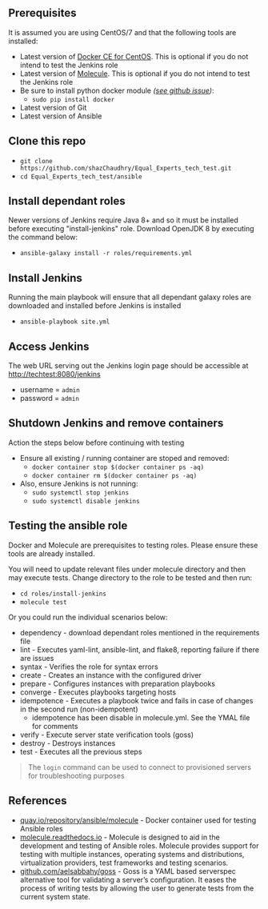 ## Prerequisites
It is assumed you are using CentOS/7 and that the following tools are installed:
- Latest version of [Docker CE for CentOS](https://docs.docker.com/install/linux/docker-ce/centos/). This is optional if you do not intend to test the Jenkins role
- Latest version of [Molecule](https://molecule.readthedocs.io/en/latest/installation.html#centos-7). This is optional if you do not intend to test the Jenkins role
- Be sure to install python docker module _([see github issue](https://github.com/ansible/molecule/issues/1383))_:
  - `sudo pip install docker`
- Latest version of Git
- Latest version of Ansible

## Clone this repo
- `git clone https://github.com/shazChaudhry/Equal_Experts_tech_test.git`
- `cd Equal_Experts_tech_test/ansible`

## Install dependant roles
Newer versions of Jenkins require Java 8+ and so it must be installed before executing "install-jenkins" role. Download OpenJDK 8 by executing the command below:
- `ansible-galaxy install -r roles/requirements.yml`

## Install Jenkins
Running the main playbook will ensure that all dependant galaxy roles are downloaded and installed before Jenkins is installed
- `ansible-playbook site.yml`

## Access Jenkins
The web URL serving out the Jenkins login page should be accessible at [http://techtest:8080/jenkins](http://techtest:8080/jenkins)
  - username = `admin`
  - password = `admin`

## Shutdown Jenkins and remove containers
Action the steps below before continuing with testing
- Ensure all existing / running container are stoped and removed:
  - `docker container stop $(docker container ps -aq)`
  - `docker container rm $(docker container ps -aq)`
- Also, ensure Jenkins is not running:
  - `sudo systemctl stop jenkins`
  - `sudo systemctl disable jenkins`

## Testing the ansible role
Docker and Molecule are prerequisites to testing roles. Please ensure these tools are already installed.

You will need to update relevant files under molecule directory and then may execute tests. Change directory to the role to be tested and then run:
- `cd roles/install-jenkins`
- `molecule test`

Or you could run the individual scenarios below:
- dependency - download dependant roles mentioned in the requirements file
- lint - Executes yaml-lint, ansible-lint, and flake8, reporting failure if there are issues
- syntax - Verifies the role for syntax errors
- create - Creates an instance with the configured driver
- prepare - Configures instances with preparation playbooks
- converge - Executes playbooks targeting hosts
- idempotence - Executes a playbook twice and fails in case of changes in the second run (non-idempotent)
  - idempotence has been disable in molecule.yml. See the YMAL file for comments
- verify - Execute server state verification tools (goss)
- destroy - Destroys instances
- test - Executes all the previous steps
> The `login` command can be used to connect to provisioned servers for troubleshooting purposes

## References
- [quay.io/repository/ansible/molecule](https://quay.io/repository/ansible/molecule) - Docker container used for testing Ansible roles
- [molecule.readthedocs.io](https://molecule.readthedocs.io/en/latest/) - Molecule is designed to aid in the development and testing of Ansible roles. Molecule provides support for testing with multiple instances, operating systems and distributions, virtualization providers, test frameworks and testing scenarios.
- [github.com/aelsabbahy/goss](https://github.com/aelsabbahy/goss) - Goss is a YAML based serverspec alternative tool for validating a server’s configuration. It eases the process of writing tests by allowing the user to generate tests from the current system state.
